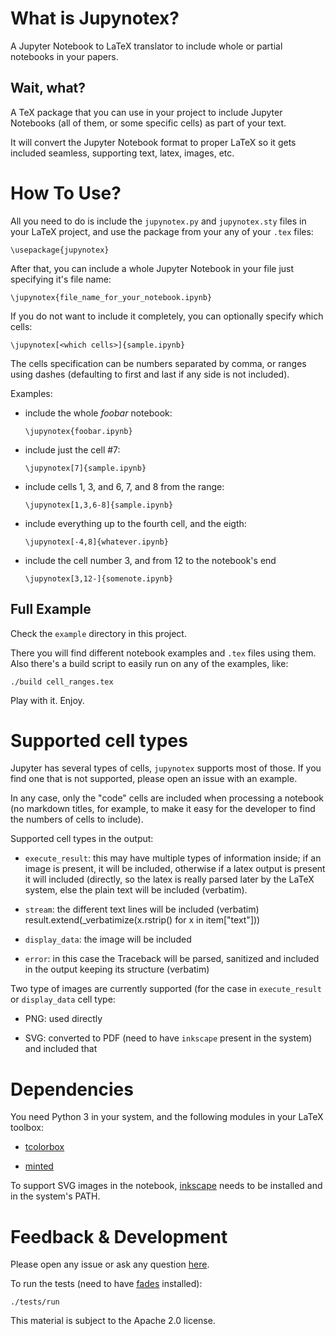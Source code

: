 # What is Jupynotex?

A Jupyter Notebook to LaTeX translator to include whole or partial notebooks in your papers.

## Wait, what?

A TeX package that you can use in your project to include Jupyter Notebooks (all of them, or some specific cells) as part of your text. 

It will convert the Jupyter Notebook format to proper LaTeX so it gets included seamless, supporting text, latex, images, etc.


# How To Use?

All you need to do is include the `jupynotex.py` and `jupynotex.sty` files in your LaTeX project, and use the package from your any of your `.tex` files:

    \usepackage{jupynotex}

After that, you can include a whole Jupyter Notebook in your file just specifying it's file name:

    \jupynotex{file_name_for_your_notebook.ipynb}

If you do not want to include it completely, you can optionally specify which cells:

    \jupynotex[<which cells>]{sample.ipynb}

The cells specification can be numbers separated by comma, or ranges using dashes (defaulting to first and last if any side is not included).

Examples:

- include the whole *foobar* notebook:

    `\jupynotex{foobar.ipynb}`

- include just the cell #7:

    `\jupynotex[7]{sample.ipynb}`

- include cells 1, 3, and 6, 7, and 8 from the range:

    `\jupynotex[1,3,6-8]{sample.ipynb}`
    
- include everything up to the fourth cell, and the eigth:

    `\jupynotex[-4,8]{whatever.ipynb}`

- include the cell number 3, and from 12 to the notebook's end

    `\jupynotex[3,12-]{somenote.ipynb}`


## Full Example

Check the `example` directory in this project.

There you will find different notebook examples and `.tex` files using them. Also there's a build script to easily run on any of the examples, like:

    ./build cell_ranges.tex

Play with it. Enjoy.


# Supported cell types

Jupyter has several types of cells, `jupynotex` supports most of those. If you find one that is not supported, please open an issue with an example.

In any case, only the "code" cells are included when processing a notebook (no markdown titles, for example, to make it easy for the developer to find the numbers of cells to include).

Supported cell types in the output:

- `execute_result`: this may have multiple types of information inside; if an image is present, it will be included, otherwise if a latex output is present it will included (directly, so the latex is really parsed later by the LaTeX system, else the plain text will be included (verbatim).

- `stream`: the different text lines will be included (verbatim)
                result.extend(_verbatimize(x.rstrip() for x in item["text"]))

- `display_data`: the image will be included

- `error`: in this case the Traceback will be parsed, sanitized and included in the output keeping its structure (verbatim)

Two type of images are currently supported (for the case in `execute_result` or `display_data` cell type:

- PNG: used directly

- SVG: converted to PDF (need to have `inkscape` present in the system) and included that


# Dependencies

You need Python 3 in your system, and the following modules in your LaTeX toolbox:

- [tcolorbox](https://ctan.org/pkg/tcolorbox)

- [minted](https://www.ctan.org/pkg/minted)

To support SVG images in the notebook, [inkscape](https://inkscape.org/) needs to be installed and in the system's PATH.


# Feedback & Development

Please open any issue or ask any question [here](https://github.com/facundobatista/jupynotex/issues/new).

To run the tests (need to have [fades](https://github.com/pyar/fades) installed):
    
    ./tests/run

This material is subject to the Apache 2.0 license.
